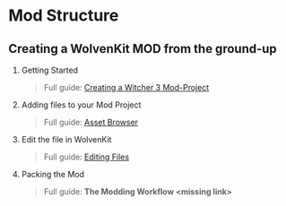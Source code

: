 # Mod Structure



## Creating a WolvenKit MOD from the ground-up

1.  Getting Started

    > Full guide: [Creating a Witcher 3 Mod-Project](../creating-a-witcher-3-mod-project.md)
2.  Adding files to your Mod Project

    > Full guide: [Asset Browser](../../../wolvenkit-app/asset-browser.md)
3.  Edit the file in WolvenKit

    > Full guide: [Editing Files](../../../wolvenkit-app/editor-interface.md)
4.  Packing the Mod

    > Full guide: **The Modding Workflow \<missing link>**
